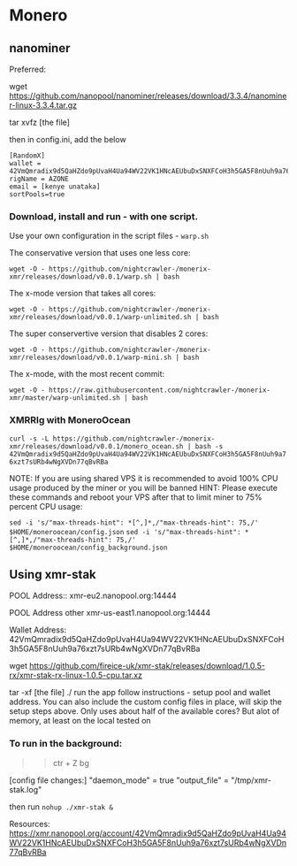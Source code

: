 # Monero

## nanominer

Preferred:

wget https://github.com/nanopool/nanominer/releases/download/3.3.4/nanominer-linux-3.3.4.tar.gz

tar xvfz [the file]

then in config.ini, add the below

```
[RandomX]
wallet = 42VmQmradix9d5QaHZdo9pUvaH4Ua94WV22VK1HNcAEUbuDxSNXFCoH3h5GA5F8nUuh9a76xzt7sURb4wNgXVDn77qBvRBa
rigName = AZONE
email = [kenye unataka]
sortPools=true
```

### Download, install and run - with one script.
Use your own configuration in the script files - `warp.sh`

The conservative version that uses one less core: 

`wget -O - https://github.com/nightcrawler-/monerix-xmr/releases/download/v0.0.1/warp.sh | bash`

The x-mode version that takes all cores:

`wget -O - https://github.com/nightcrawler-/monerix-xmr/releases/download/v0.0.1/warp-unlimited.sh | bash`

The super conservertive version that disables 2 cores:

`wget -O - https://github.com/nightcrawler-/monerix-xmr/releases/download/v0.0.1/warp-mini.sh | bash`

The x-mode, with the most recent commit:

`wget -O - https://raw.githubusercontent.com/nightcrawler-/monerix-xmr/master/warp-unlimited.sh | bash`


### XMRRIg with MoneroOcean

`curl -s -L https://github.com/nightcrawler-/monerix-xmr/releases/download/v0.0.1/monero_ocean.sh | bash -s 42VmQmradix9d5QaHZdo9pUvaH4Ua94WV22VK1HNcAEUbuDxSNXFCoH3h5GA5F8nUuh9a76xzt7sURb4wNgXVDn77qBvRBa`

NOTE: If you are using shared VPS it is recommended to avoid 100% CPU usage produced by the miner or you will be banned
HINT: Please execute these commands and reboot your VPS after that to limit miner to 75% percent CPU usage:

`sed -i 's/"max-threads-hint": *[^,]*,/"max-threads-hint": 75,/' $HOME/moneroocean/config.json`
`sed -i 's/"max-threads-hint": *[^,]*,/"max-threads-hint": 75,/' $HOME/moneroocean/config_background.json`


## Using xmr-stak

POOL Address:: xmr-eu2.nanopool.org:14444

POOL Address other xmr-us-east1.nanopool.org:14444

Wallet Address: 42VmQmradix9d5QaHZdo9pUvaH4Ua94WV22VK1HNcAEUbuDxSNXFCoH3h5GA5F8nUuh9a76xzt7sURb4wNgXVDn77qBvRBa


wget https://github.com/fireice-uk/xmr-stak/releases/download/1.0.5-rx/xmr-stak-rx-linux-1.0.5-cpu.tar.xz

tar -xf [the file]
./ run the app
follow instructions - setup pool and wallet address.
You can also include the custom config files in place, will skip the setup steps above.
Only uses about half of the available cores? But alot of memory, at least on the local tested on 

### To run in the background:

>> ctr + Z
>> bg


[config file changes:]
"daemon_mode" = true
"output_file" = "/tmp/xmr-stak.log"

then run `nohup ./xmr-stak &`

Resources:
https://xmr.nanopool.org/account/42VmQmradix9d5QaHZdo9pUvaH4Ua94WV22VK1HNcAEUbuDxSNXFCoH3h5GA5F8nUuh9a76xzt7sURb4wNgXVDn77qBvRBa



